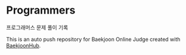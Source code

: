 # Programmers

프로그래머스 문제 풀이 기록

This is an auto push repository for Baekjoon Online Judge created with [BaekjoonHub](https://github.com/BaekjoonHub/BaekjoonHub).
